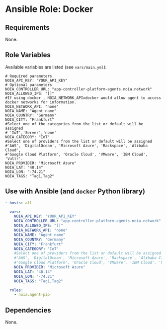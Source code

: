 # Ansible Role: Docker

## Requirements

None.

## Role Variables

Available variables are listed (see `vars/main.yml`):

    # Required parameters
    NOIA_API_KEY: "YOUR_API_KEY"
    # Optional parameters
    NOIA_CONTROLLER_URL: "app-controller-platform-agents.noia.network"
    NOIA_ALLOWED_IPS: "[]"
    #If using docker , NOIA_NETWORK_API=docker would allow agent to access docker networks for information.
    NOIA_NETWORK_API: "none"
    NOIA_NAME: "Agent name"
    NOIA_COUNTRY: "Germany"
    NOIA_CITY: "Frankfurt"
    #Select one of the categories from the list or default will be assigned
    # 'IoT','Server','none'
    NOIA_CATEGORY: "IoT"
    #Select one of providers from the list or default will be assigned
    #'AWS', 'DigitalOcean', 'Microsoft Azure', 'Rackspace', 'Alibaba Cloud',
    #'Google Cloud Platform', 'Oracle Cloud', 'VMware', 'IBM Cloud', 'Vultr'.
    NOIA_PROVIDER: "Microsoft Azure"
    NOIA_LAT: "40.14"
    NOIA_LON: "-74.21"
    NOIA_TAGS: "Tag1,Tag2"


## Use with Ansible (and `docker` Python library)

```yaml
- hosts: all

  vars:
    NOIA_API_KEY: "YOUR_API_KEY"
    NOIA_CONTROLLER_URL: "app-controller-platform-agents.noia.network"
    NOIA_ALLOWED_IPS: "[]"
    NOIA_NETWORK_API: "none"
    NOIA_NAME: "Agent name"
    NOIA_COUNTRY: "Germany"
    NOIA_CITY: "Frankfurt"
    NOIA_CATEGORY: "IoT"
    #Select one of providers from the list or default will be assigned
    #'AWS', 'DigitalOcean', 'Microsoft Azure', 'Rackspace', 'Alibaba Cloud',
    #'Google Cloud Platform', 'Oracle Cloud', 'VMware', 'IBM Cloud', 'Vultr'.
    NOIA_PROVIDER: "Microsoft Azure"
    NOIA_LAT: "40.14"
    NOIA_LON: "-74.21"
    NOIA_TAGS: "Tag1,Tag2"

  roles:
    - noia.agent-pip
```

## Dependencies

None.
